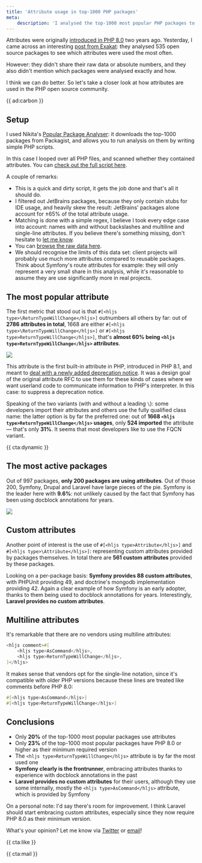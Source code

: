 ```yaml
---
title: 'Attribute usage in top-1000 PHP packages'
meta:
    description: 'I analysed the top-1000 most popular PHP packages to see how they use attributes'
---
```


Attributes were originally [introduced in PHP 8.0](/blog/attributes-in-php-8) two years ago. Yesterday, I came across an interesting [post from Exakat](https://www.exakat.io/en/adoption-of-php-8-attributes-in-2022/): they analysed 535 open source packages to see which attributes were used the most often.

However: they didn't share their raw data or absolute numbers, and they also didn't mention which packages were analysed exactly and how. 

I think we can do better. So let's take a closer look at how attributes are used in the PHP open source community.

{{ ad:carbon }}

## Setup

I used Nikita's [Popular Package Analyser](https://github.com/nikic/popular-package-analysis): it downloads the top-1000 packages from Packagist, and allows you to run analysis on them by writing simple PHP scripts. 

In this case I looped over all PHP files, and scanned whether they contained attributes. You can [check out the full script here](https://gist.github.com/brendt/09026efba38a2eae952556aa274c268f).

A couple of remarks:

- This is a quick and dirty script, it gets the job done and that's all it should do.
- I filtered out JetBrains packages, because they only contain stubs for IDE usage, and heavily skew the result: JetBrains' packages alone account for ±65% of the total attribute usage.
- Matching is done with a simple regex, I believe I took every edge case into account: names with and without backslashes and multiline and single-line attributes. If you believe there's something missing, don't hesitate to [let me know](mailto:brendt@stitcher.io).
- You can [browse the raw data here](https://docs.google.com/spreadsheets/d/1-JvMJcpArIMYN6NMV5NFm1hbWYcNYg4-AGmDi-t6lsI/edit?usp=sharing).
- We should recognise the limits of this data set: client projects will probably use much more attributes compared to reusable packages. Think about Symfony's route attributes for example: they will only represent a very small share in this analysis, while it's reasonable to assume they are use significantly more in real projects.

## The most popular attribute

The first metric that stood out is that `#[<hljs type>\ReturnTypeWillChange</hljs>]` outnumbers all others by far: out of **2786 attributes in total**, 1668 are either `#[<hljs type>\ReturnTypeWillChange</hljs>]` or `#[<hljs type>ReturnTypeWillChange</hljs>]`, that's **almost 60% being `<hljs type>ReturnTypeWillChange</hljs>` attributes**.

[![](/resources/img/blog/attributes-stats/attributes.svg)](/resources/img/blog/attributes-stats/attributes.svg)

This attribute is the first built-in attribute in PHP, introduced in PHP 8.1, and meant to [deal with a newly added deprecation notice](/blog/dealing-with-deprecations). It was a design goal of the original attribute RFC to use them for these kinds of cases where we want userland code to communicate information to PHP's interpreter. In this case: to suppress a deprecation notice.

Speaking of the two variants (with and without a leading `\`): some developers import their attributes and others use the fully qualified class name: the latter option is by far the preferred one: out of **1668 `<hljs type>ReturnTypeWillChange</hljs>` usages**, only **524 imported** the attribute — that's only **31%**. It seems that most developers like to use the FQCN variant.

{{ cta:dynamic }}

## The most active packages

Out of 997 packages, **only 200 packages are using attributes**. Out of those 200, Symfony, Drupal and Laravel have large pieces of the pie. Symfony is the leader here with **9.6%**: not unlikely caused by the fact that Symfony has been using docblock annotations for years.

[![](/resources/img/blog/attributes-stats/attributes-per-package.svg)](/resources/img/blog/attributes-stats/attributes-per-package.svg)

## Custom attributes

Another point of interest is the use of `#[<hljs type>Attribute</hljs>]` and `#[<hljs type>\Attribute</hljs>]`: representing custom attributes provided by packages themselves. In total there are **561 custom attributes** provided by these packages.

Looking on a per-package basis: **Symfony provides 88 custom attributes**, with PHPUnit providing 49, and doctrine's mongodb implementation providing 42. Again a clear example of how Symfony is an early adopter, thanks to them being used to docblock annotations for years. Interestingly, **Laravel provides no custom attributes**.

## Multiline attributes

It's remarkable that there are no vendors using multiline attributes:

```php
<hljs comment>#[
    <hljs type>AsCommand</hljs>,
    <hljs type>ReturnTypeWillChange</hljs>,
]</hljs>
```

It makes sense that vendors opt for the single-line notation, since it's compatible with older PHP versions because these lines are treated like comments before PHP 8.0:

```php
#[<hljs type>AsCommand</hljs>]
#[<hljs type>ReturnTypeWillChange</hljs>]
```

## Conclusions

- Only **20%** of the top-1000 most popular packages use attributes
- Only **23%** of the top-1000 most popular packages have PHP 8.0 or higher as their minimum required version
- The `<hljs type>ReturnTypeWillChange</hljs>` attribute is by far the most used one
- **Symfony clearly is the frontrunner**, embracing attributes thanks to experience with docblock annotations in the past
- **Laravel provides no custom attributes** for their users, although they use some internally, mostly the `<hljs type>AsCommand</hljs>` attribute, which is provided by Symfony

On a personal note: I'd say there's room for improvement. I think Laravel should start embracing custom attributes, especially since they now require PHP 8.0 as their minimum version.

What's your opinion? Let me know via [Twitter](*https://twitter.com/brendt_gd) or [email](mailto:brendt@stitcher.io)!

{{ cta:like }}

{{ cta:mail }}
